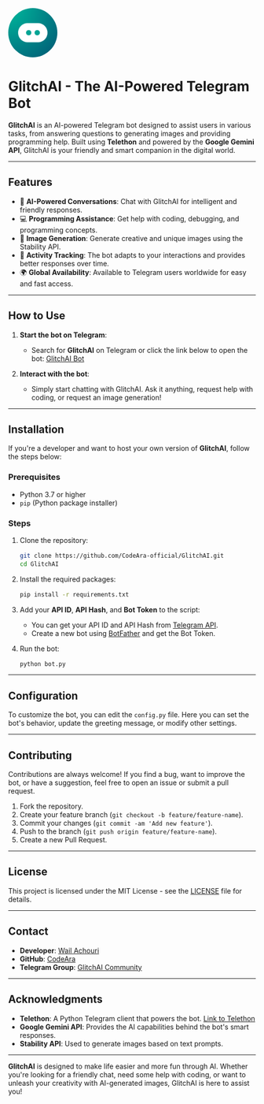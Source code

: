 <img src="https://github.com/CodeAra-official/GlitchAI/blob/main/GlitchAI.png" width="100" style="border-radius: 50%;">

# GlitchAI - The AI-Powered Telegram Bot

**GlitchAI** is an AI-powered Telegram bot designed to assist users in various tasks, from answering questions to generating images and providing programming help. Built using **Telethon** and powered by the **Google Gemini API**, GlitchAI is your friendly and smart companion in the digital world.

---

## Features

- 🤖 **AI-Powered Conversations**: Chat with GlitchAI for intelligent and friendly responses.
- 💻 **Programming Assistance**: Get help with coding, debugging, and programming concepts.
- 🎨 **Image Generation**: Generate creative and unique images using the Stability API.
- 🧠 **Activity Tracking**: The bot adapts to your interactions and provides better responses over time.
- 🌍 **Global Availability**: Available to Telegram users worldwide for easy and fast access.

---

## How to Use

1. **Start the bot on Telegram**:
   - Search for **GlitchAI** on Telegram or click the link below to open the bot:
     [GlitchAI Bot](https://t.me/GlitchAI_1_Bot)

2. **Interact with the bot**:
   - Simply start chatting with GlitchAI. Ask it anything, request help with coding, or request an image generation!

---

## Installation

If you're a developer and want to host your own version of **GlitchAI**, follow the steps below:

### Prerequisites

- Python 3.7 or higher
- `pip` (Python package installer)

### Steps

1. Clone the repository:
    ```bash
    git clone https://github.com/CodeAra-official/GlitchAI.git
    cd GlitchAI
    ```

2. Install the required packages:
    ```bash
    pip install -r requirements.txt
    ```

3. Add your **API ID**, **API Hash**, and **Bot Token** to the script:
    - You can get your API ID and API Hash from [Telegram API](https://my.telegram.org/auth).
    - Create a new bot using [BotFather](https://t.me/BotFather) and get the Bot Token.

4. Run the bot:
    ```bash
    python bot.py
    ```

---

## Configuration

To customize the bot, you can edit the `config.py` file. Here you can set the bot's behavior, update the greeting message, or modify other settings.

---

## Contributing

Contributions are always welcome! If you find a bug, want to improve the bot, or have a suggestion, feel free to open an issue or submit a pull request.

1. Fork the repository.
2. Create your feature branch (`git checkout -b feature/feature-name`).
3. Commit your changes (`git commit -am 'Add new feature'`).
4. Push to the branch (`git push origin feature/feature-name`).
5. Create a new Pull Request.

---

## License

This project is licensed under the MIT License - see the [LICENSE](LICENSE) file for details.

---

## Contact

- **Developer**: [Wail Achouri](https://t.me/wailachouriMT)
- **GitHub**: [CodeAra](https://github.com/CodeAra-official)
- **Telegram Group**: [GlitchAI Community](https://t.me/Code_Ara)

---

## Acknowledgments

- **Telethon**: A Python Telegram client that powers the bot. [Link to Telethon](https://github.com/LonamiWebs/Telethon)
- **Google Gemini API**: Provides the AI capabilities behind the bot's smart responses.
- **Stability API**: Used to generate images based on text prompts.

---

**GlitchAI** is designed to make life easier and more fun through AI. Whether you're looking for a friendly chat, need some help with coding, or want to unleash your creativity with AI-generated images, GlitchAI is here to assist you!


